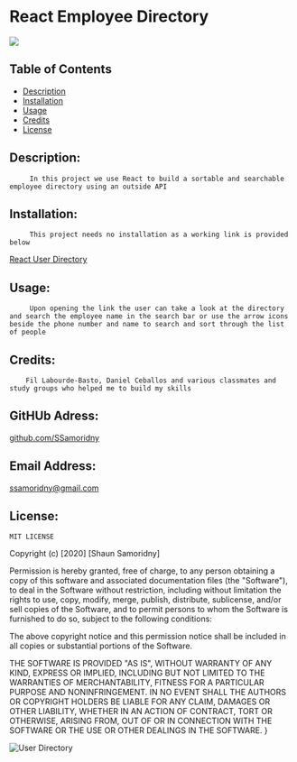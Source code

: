 

# React Employee Directory
![](https://img.shields.io/badge/README-GOODREADME-brightgreen)

## Table of Contents
- [Description](#description)
- [Installation](#installation)
- [Usage](#usage)
- [Credits](#credits)
- [License](#license)

## Description: 

         In this project we use React to build a sortable and searchable employee directory using an outside API 

## Installation:

         This project needs no installation as a working link is provided below
         
[React User Directory](https://ssamoridny.github.io/React-User-Directory/)

## Usage:

         Upon opening the link the user can take a look at the directory and search the employee name in the search bar or use the arrow icons beside the phone number and name to search and sort through the list of people 

## Credits:

        Fil Labourde-Basto, Daniel Ceballos and various classmates and study groups who helped me to build my skills

## GitHUb Adress:

[github.com/SSamoridny](github.com/SSamoridny)

## Email Address:

[ssamoridny@gmail.com](ssamoridny@gmail.com)

## License:
    

    
    MIT LICENSE

Copyright (c) [2020] [Shaun Samoridny]

Permission is hereby granted, free of charge, to any person obtaining a copy
of this software and associated documentation files (the "Software"), to deal
in the Software without restriction, including without limitation the rights
to use, copy, modify, merge, publish, distribute, sublicense, and/or sell
copies of the Software, and to permit persons to whom the Software is
furnished to do so, subject to the following conditions:

The above copyright notice and this permission notice shall be included in all
copies or substantial portions of the Software.

THE SOFTWARE IS PROVIDED "AS IS", WITHOUT WARRANTY OF ANY KIND, EXPRESS OR
IMPLIED, INCLUDING BUT NOT LIMITED TO THE WARRANTIES OF MERCHANTABILITY,
FITNESS FOR A PARTICULAR PURPOSE AND NONINFRINGEMENT. IN NO EVENT SHALL THE
AUTHORS OR COPYRIGHT HOLDERS BE LIABLE FOR ANY CLAIM, DAMAGES OR OTHER
LIABILITY, WHETHER IN AN ACTION OF CONTRACT, TORT OR OTHERWISE, ARISING FROM,
OUT OF OR IN CONNECTION WITH THE SOFTWARE OR THE USE OR OTHER DEALINGS IN THE
SOFTWARE.
}
      
![User Directory](https://user-images.githubusercontent.com/30538162/99921894-b1aff400-2cea-11eb-95b4-9a8d30bcf53b.gif)
   

